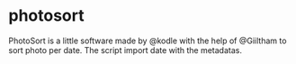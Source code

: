 # photosort

PhotoSort is a little software made by @kodle with the help of @Giiltham to sort photo per date. The script import date with the metadatas.
